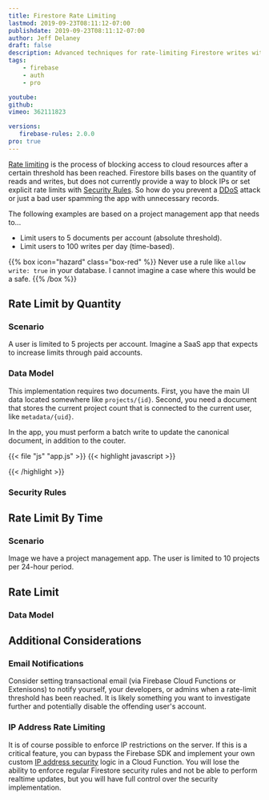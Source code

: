 ```yaml
---
title: Firestore Rate Limiting
lastmod: 2019-09-23T08:11:12-07:00
publishdate: 2019-09-23T08:11:12-07:00
author: Jeff Delaney
draft: false
description: Advanced techniques for rate-limiting Firestore writes without Cloud Functions. 
tags: 
    - firebase
    - auth
    - pro

youtube: 
github: 
vimeo: 362111823

versions:
   firebase-rules: 2.0.0
pro: true
---
```


[Rate limiting](https://github.com/firebase/firebase-js-sdk/issues/647) is the process of blocking access to cloud resources after a certain threshold has been reached. Firestore bills bases on the quantity of reads and writes, but does not currently provide a way to block IPs or set explicit rate limits with [Security Rules](https://fireship.io/snippets/firestore-rules-recipes/). So how do you prevent a [DDoS](https://www.cloudflare.com/learning/ddos/what-is-a-ddos-attack/) attack or just a bad user spamming the app with unnecessary records.

The following examples are based on a project management app that needs to...

- Limit users to 5 documents per account (absolute threshold). 
- Limit users to 100 writes per day (time-based). 

{{% box icon="hazard" class="box-red" %}}
Never use a rule like `allow write: true` in your database. I cannot imagine a case where this would be a safe. 
{{% /box %}}


## Rate Limit by Quantity

### Scenario

A user is limited to 5 projects per account. Imagine a SaaS app that expects to increase limits through paid accounts. 

### Data Model

This implementation requires two documents. First, you have the main UI data located somewhere like `projects/{id}`. Second, you need a document that stores the current project count that is connected to the current user, like `metadata/{uid}`.


In the app, you must perform a batch write to update the canonical document, in addition to the couter. 

{{< file "js" "app.js" >}}
{{< highlight javascript >}}

{{< /highlight >}}

### Security Rules

## Rate Limit By Time

### Scenario

Image we have a project management app. The user is limited to 10 projects per 24-hour period. 

## Rate Limit 

### Data Model

## Additional Considerations

### Email Notifications

Consider setting transactional email (via Firebase Cloud Functions or Extenisons) to notify yourself, your developers, or admins when a rate-limit threshold has been reached. It is likely something you want to investigate further and potentially disable the offending user's account. 

### IP Address Rate Limiting

It is of course possible to enforce IP restrictions on the server. If this is a critical feature, you can bypass the Firebase SDK and implement your own custom [IP address security](https://firebase.google.com/docs/auth/admin/manage-sessions#advanced_security_enforce_ip_address_restrictions) logic in a Cloud Function. You will lose the ability to enforce regular Firestore security rules and not be able to perform realtime updates, but you will have full control over the security implementation. 






